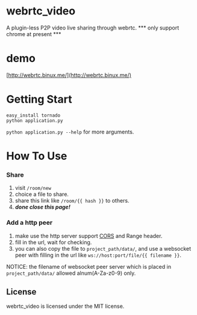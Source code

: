 webrtc_video
============

A plugin-less P2P video live sharing through webrtc.
*** only support chrome at present ***

# demo
[http://webrtc.binux.me/](http://webrtc.binux.me/)

# Getting Start
```
easy_install tornado
python application.py
```

`python application.py --help` for more arguments.
  
  
  
# How To Use
### Share
1. visit `/room/new`
2. choice a file to share.
3. share this link like `/room/{{ hash }}` to others.
3. ***done close this page!***

### Add a http peer
1. make use the http server support [CORS](http://en.wikipedia.org/wiki/Cross-origin_resource_sharing) and Range header.
2. fill in the url, wait for checking.
3. you can also copy the file to `project_path/data/`, and use a websocket peer with filling in the url like `ws://host:port/file/{{ filename }}`. 

NOTICE: the filename of websocket peer server which is placed in `project_path/data/` allowed alnum(A-Za-z0-9) only.


## License
webrtc_video is licensed under the MIT license.
